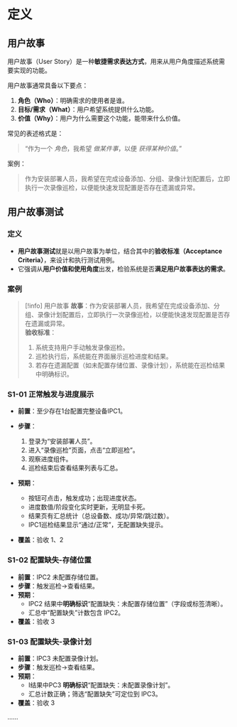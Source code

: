 # 定义

## 用户故事

用户故事（User Story）是一种**敏捷需求表达方式**，用来从用户角度描述系统需要实现的功能。

用户故事通常具备以下要点：

1. **角色（Who）**：明确需求的使用者是谁。
2. **目标/需求（What）**：用户希望系统提供什么功能。
3. **价值（Why）**：用户为什么需要这个功能，能带来什么价值。

常见的表述格式是：
> “作为一个 _角色_，我希望 _做某件事_，以便 _获得某种价值_。”

案例：
> 作为安装部署人员，我希望在完成设备添加、分组、录像计划配置后，立即执行一次录像巡检，以便能快速发现配置是否存在遗漏或异常。

## 用户故事测试

### 定义

- **用户故事测试**就是以用户故事为单位，结合其中的**验收标准（Acceptance Criteria）**，来设计和执行测试用例。
- 它强调从**用户价值和使用角度**出发，检验系统是否**满足用户故事表达的需求**。

### 案例

>[!info] 用户故事
>**故事**：作为安装部署人员，我希望在完成设备添加、分组、录像计划配置后，立即执行一次录像巡检，以便能快速发现配置是否存在遗漏或异常。  
**验收标准**：
> 1. 系统支持用户手动触发录像巡检。
> 2. 巡检执行后，系统能在界面展示巡检进度和结果。
> 3. 若存在遗漏配置（如未配置存储位置、录像计划），系统能在巡检结果中明确标识。

### S1-01 正常触发与进度展示

- **前置**：至少存在1台配置完整设备IPC1。
- **步骤**：
    1. 登录为“安装部署人员”。
    2. 进入“录像巡检”页面，点击“立即巡检”。
    3. 观察进度组件。
    4. 巡检结束后查看结果列表与汇总。
        
- **预期**：
    - 按钮可点击，触发成功；出现进度状态。
    - 进度数值/阶段变化实时更新，无明显卡死。
    - 结果页有汇总统计（总设备数、成功/异常/跳过数）。
    - IPC1巡检结果显示“通过/正常”，无配置缺失提示。
- **覆盖**：验收 1、2

### S1-02 配置缺失-存储位置
- **前置**：IPC2 未配置存储位置。    
- **步骤**：触发巡检→查看结果。
- **预期**：    
    - IPC2 结果中**明确标识**“配置缺失：未配置存储位置”（字段或标签清晰）。
    - 汇总中“配置缺失”计数包含 IPC2。
- **覆盖**：验收 3

### S1-03 配置缺失-录像计划
- **前置**：IPC3 未配置录像计划。
- **步骤**：触发巡检→查看结果。
- **预期**：
    - I结果中PC3 **明确标识**“配置缺失：未配置录像计划”。
    - 汇总计数正确；筛选“配置缺失”可定位到 IPC3。
- **覆盖**：验收 3

……



